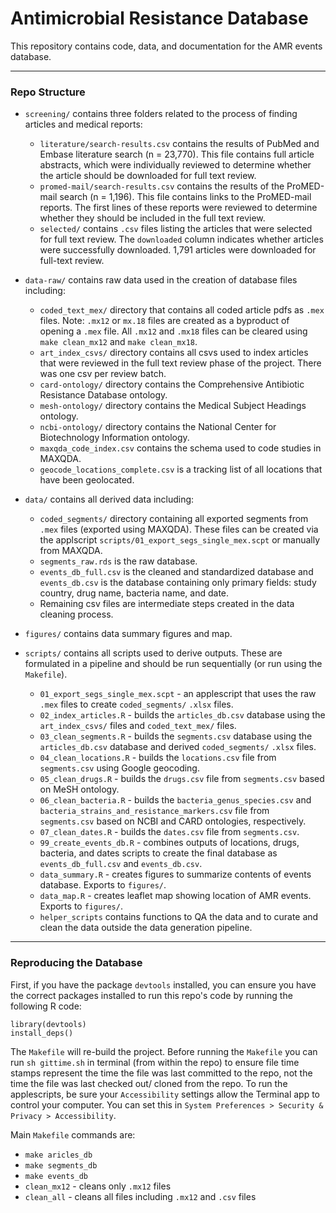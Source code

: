 # Antimicrobial Resistance Database

This repository contains code, data, and documentation for the AMR events database. 

---

### Repo Structure

-  `screening/` contains three folders related to the process of finding articles and medical reports:
	- 	`literature/search-results.csv` contains the results of PubMed and Embase literature search (n = 23,770). This file contains full article abstracts, which were individually reviewed to determine whether the article should be downloaded for full text review. 
	-	`promed-mail/search-results.csv` contains the results of the ProMED-mail search (n = 1,196). This file contains links to the ProMED-mail reports. The first lines of these reports were reviewed to determine whether they should be included in the full text review.
	-	`selected/` contains `.csv` files listing the articles that were selected for full text review. The `downloaded` column indicates whether articles were successfully downloaded. 1,791 articles were downloaded for full-text review.
	
-  `data-raw/` contains raw data used in the creation of database files including:
	-	`coded_text_mex/` directory that contains all coded article pdfs as `.mex` files. Note: `.mx12` or `mx.18` files are created as a byproduct of opening a `.mex` file. All `.mx12` and `.mx18` files can be cleared using `make clean_mx12` and `make clean_mx18`. 
	-	`art_index_csvs/` directory contains all csvs used to index articles that were reviewed in the full text review phase of the project. There was one csv per review batch.
	-	`card-ontology/` directory contains the Comprehensive Antibiotic Resistance Database ontology.
	-	`mesh-ontology/` directory contains the Medical Subject Headings ontology.
	-	`ncbi-ontology/` directory contains the National Center for Biotechnology Information ontology.
	- `maxqda_code_index.csv` contains the schema used to code studies in MAXQDA.
	- `geocode_locations_complete.csv` is a tracking list of all locations that have been geolocated.
- `data/` contains all derived data including:
	-	`coded_segments/` directory containing all exported segments from `.mex` files (exported using MAXQDA). These files can be created via the applscript `scripts/01_export_segs_single_mex.scpt` or manually from MAXQDA.
	-	`segments_raw.rds` is the raw database.
	-	`events_db_full.csv` is the cleaned and standardized database and `events_db.csv` is the database containing only primary fields: study country, drug name, bacteria name, and date.
	-	Remaining csv files are intermediate steps created in the data cleaning process.
- `figures/` contains data summary figures and map.
- `scripts/` contains all scripts used to derive outputs. These are formulated in a pipeline and should be run sequentially (or run using the `Makefile`).
	-	`01_export_segs_single_mex.scpt` - an applescript that uses the raw `.mex` files to create `coded_segments/` `.xlsx` files.
	-	`02_index_articles.R` - builds the `articles_db.csv` database using the `art_index_csvs/` files and `coded_text_mex/` files.
	-	`03_clean_segments.R` - builds the `segments.csv` database using the `articles_db.csv` database and derived `coded_segments/` `.xlsx` files.
	-	`04_clean_locations.R` -  builds the `locations.csv` file from `segments.csv` using Google geocoding. 
	-	`05_clean_drugs.R` -  builds the `drugs.csv` file from `segments.csv` based on MeSH ontology. 
	-	`06_clean_bacteria.R` -  builds the `bacteria_genus_species.csv` and  `bacteria_strains_and_resistance_markers.csv` file from `segments.csv` based on NCBI and CARD ontologies, respectively. 
	-	`07_clean_dates.R` -  builds the `dates.csv` file from `segments.csv`. 
	- `99_create_events_db.R` - combines outputs of locations, drugs, bacteria, and dates scripts to create the final database as `events_db_full.csv` and `events_db.csv`.
	- `data_summary.R` - creates figures to summarize contents of events database.  Exports to `figures/`.
	- `data_map.R` - creates leaflet map showing location of AMR events.  Exports to `figures/`.
	-	`helper_scripts` contains functions to QA the data and to curate and clean the data outside the data generation pipeline. 

---

### Reproducing the Database

First, if you have the package `devtools` installed, you can ensure you have the correct packages installed to run this repo's code by running the following R code: 

```
library(devtools)
install_deps()
```

The `Makefile` will re-build the project. Before running the `Makefile` you can run `sh gittime.sh` in terminal (from within the repo) to ensure file time stamps represent the time the file was last committed to the repo, not the time the file was last checked out/ cloned from the repo. To run the applescripts, be sure your `Accessibility` settings allow the Terminal app to control your computer. You can set this in `System Preferences > Security & Privacy > Accessibility`.

Main `Makefile` commands are:

- `make aricles_db` 
- `make segments_db`
- `make events_db`
- `clean_mx12` - cleans only `.mx12` files
- `clean_all` - cleans all files including `.mx12` and `.csv` files 
